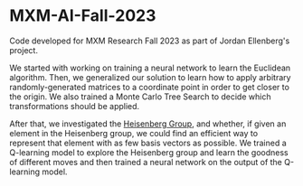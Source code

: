 # MXM-AI-Fall-2023
Code developed for MXM Research Fall 2023 as part of Jordan Ellenberg's project.

We started with working on training a neural network to learn the Euclidean algorithm. Then, we generalized our solution to learn how to apply arbitrary randomly-generated matrices to a coordinate point in order to get closer to the origin. We also trained a Monte Carlo Tree Search to decide which transformations should be applied.

After that, we investigated the [Heisenberg Group](https://en.wikipedia.org/wiki/Heisenberg_group), and whether, if given an element in the Heisenberg group, we could find an efficient way to represent that element with as few basis vectors as possible. We trained a Q-learning model to explore the Heisenberg group and learn the goodness of different moves and then trained a neural network on the output of the Q-learning model. 
